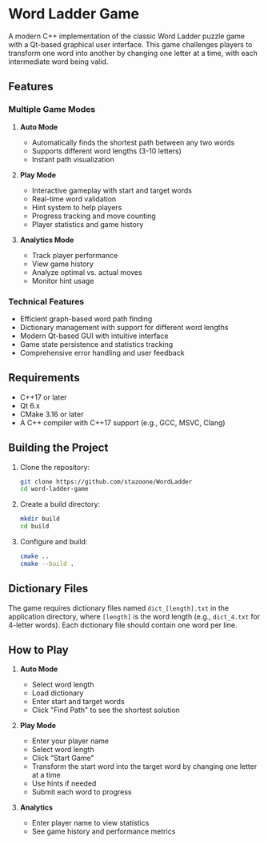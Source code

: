# Word Ladder Game

A modern C++ implementation of the classic Word Ladder puzzle game with a Qt-based graphical user interface. This game challenges players to transform one word into another by changing one letter at a time, with each intermediate word being valid.

## Features

### Multiple Game Modes

1. **Auto Mode**
   - Automatically finds the shortest path between any two words
   - Supports different word lengths (3-10 letters)
   - Instant path visualization

2. **Play Mode**
   - Interactive gameplay with start and target words
   - Real-time word validation
   - Hint system to help players
   - Progress tracking and move counting
   - Player statistics and game history

3. **Analytics Mode**
   - Track player performance
   - View game history
   - Analyze optimal vs. actual moves
   - Monitor hint usage

### Technical Features

- Efficient graph-based word path finding
- Dictionary management with support for different word lengths
- Modern Qt-based GUI with intuitive interface
- Game state persistence and statistics tracking
- Comprehensive error handling and user feedback

## Requirements

- C++17 or later
- Qt 6.x
- CMake 3.16 or later
- A C++ compiler with C++17 support (e.g., GCC, MSVC, Clang)

## Building the Project

1. Clone the repository:
   ```bash
   git clone https://github.com/stazoone/WordLadder
   cd word-ladder-game
   ```

2. Create a build directory:
   ```bash
   mkdir build
   cd build
   ```

3. Configure and build:
   ```bash
   cmake ..
   cmake --build .
   ```

## Dictionary Files

The game requires dictionary files named `dict_[length].txt` in the application directory, where `[length]` is the word length (e.g., `dict_4.txt` for 4-letter words). Each dictionary file should contain one word per line.

## How to Play

1. **Auto Mode**
   - Select word length
   - Load dictionary
   - Enter start and target words
   - Click "Find Path" to see the shortest solution

2. **Play Mode**
   - Enter your player name
   - Select word length
   - Click "Start Game"
   - Transform the start word into the target word by changing one letter at a time
   - Use hints if needed
   - Submit each word to progress

3. **Analytics**
   - Enter player name to view statistics
   - See game history and performance metrics

